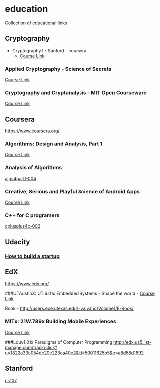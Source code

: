 education
=========

Collection of educational links

Cryptography
-----------


* Cryptography I - Sanford - coursera
   * [Course Link](https://www.coursera.org/course/crypto)

### Applied Cryptography - Science of Secrets
[Course Link](https://www.udacity.com/course/cs387)

### Cryptography and Cryptanalysis - MIT Open Courseware
[Course Link](http://ocw.mit.edu/courses/electrical-engineering-and-computer-science/6-875-cryptography-and-cryptanalysis-spring-2005/)

Coursera
--------

https://www.coursera.org/

### Algorithms: Design and Analysis, Part 1
[Course Link](https://class.coursera.org/algo-004)

### Analysis of Algorithms
[algs4partI-004](https://class.coursera.org/algs4partI-004)

### Creative, Serious and Playful Science of Android Apps
[Course Link](https://class.coursera.org/androidapps101-001)

### C++ for C programers
[cplusplus4c-002](https://class.coursera.org/cplusplus4c-002/lecture/preview)

Udacity
-------

### [How to build a startup](https://www.udacity.com/course/viewer#!/c-ep245)

EdX
---

https://www.edx.org/

###UTAustinX: UT.6.01x Embedded Systems - Shape the world -
[Course Link](https://courses.edx.org/courses/UTAustinX/UT.6.01x/1T2014/info)

Book - http://users.ece.utexas.edu/~valvano/Volume1/E-Book/

### MITx: 21W.789x Building Mobile Experiences
[Course Link](https://courses.edx.org/courses/MITx/21W.789x/1T2014/info)

###Louv1.01x Paradigms of Computer Programming
http://edx.us5.list-manage.com/track/click?u=1822a33c054dc20e223ca40e2&id=50011625b5&e=a8d58d1692


Stanford
--------
[cs107](https://courseware.stanford.edu/pg/courses/371747/cs107-winter-2014)
